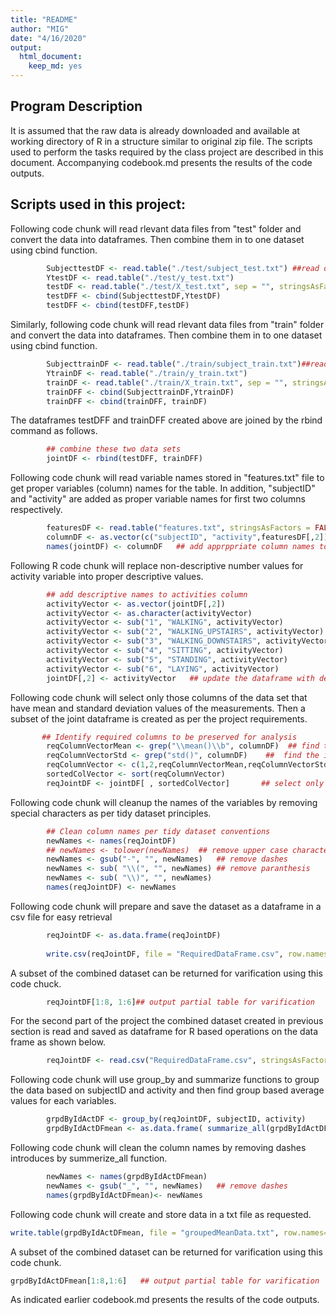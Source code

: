 ```yaml
---
title: "README"
author: "MIG"
date: "4/16/2020"
output: 
  html_document: 
    keep_md: yes
---
```




##  Program Description    

It is assumed that the raw data is already downloaded and available at working directory of R in a structure similar to original zip file. The scripts used to perform the tasks required by the class project are described in this document. Accompanying codebook.md presents the results of the code outputs. 

## Scripts used in this project:  

Following code chunk will read rlevant data files from "test" folder and convert the data into dataframes. Then combine them in to one dataset using cbind function.   

```r
        SubjecttestDF <- read.table("./test/subject_test.txt") ##read data from test datasets & combine them
        YtestDF <- read.table("./test/y_test.txt")
        testDF <- read.table("./test/X_test.txt", sep = "", stringsAsFactors = FALSE)
        testDFF <- cbind(SubjecttestDF,YtestDF)
        testDFF <- cbind(testDFF,testDF)
```

Similarly, following code chunk will read rlevant data files from "train" folder and convert the data into dataframes. Then combine them in to one dataset using cbind function.  

```r
        SubjecttrainDF <- read.table("./train/subject_train.txt")##read data from train datasets & combine them
        YtrainDF <- read.table("./train/y_train.txt")
        trainDF <- read.table("./train/X_train.txt", sep = "", stringsAsFactors = FALSE)
        trainDFF <- cbind(SubjecttrainDF,YtrainDF)
        trainDFF <- cbind(trainDFF, trainDF)
```

The dataframes testDFF and trainDFF created above are joined by the rbind command as follows.   


```r
        ## combine these two data sets
        jointDF <- rbind(testDFF, trainDFF)
```

Following code chunk will read variable names stored in "features.txt" file to get proper variables 
(column) names for the table. In addition, "subjectID" and "activity" are added as proper variable
names for first two columns respectively.  

```r
        featuresDF <- read.table("features.txt", stringsAsFactors = FALSE) ## get column names
        columnDF <- as.vector(c("subjectID", "activity",featuresDF[,2])) ## create a vector of ALL column names
        names(jointDF) <- columnDF   ## add apprppriate column names to combinded data set
```

Following R code chunk will replace non-descriptive number values for activity variable into proper descriptive values.  

```r
        ## add descriptive names to activities column
        activityVector <- as.vector(jointDF[,2]) 
        activityVector <- as.character(activityVector)
        activityVector <- sub("1", "WALKING", activityVector)
        activityVector <- sub("2", "WALKING_UPSTAIRS", activityVector)
        activityVector <- sub("3", "WALKING_DOWNSTAIRS", activityVector)
        activityVector <- sub("4", "SITTING", activityVector)
        activityVector <- sub("5", "STANDING", activityVector)
        activityVector <- sub("6", "LAYING", activityVector)
        jointDF[,2] <- activityVector   ## update the dataframe with descriptive values 
```

Following code chunk will select only those columns of the data set that have mean and standard deviation values of the measurements. Then a subset of the joint dataframe is created as per the project requirements.     

```r
       ## Identify required columns to be preserved for analysis
        reqColumnVectorMean <- grep("\\mean()\\b", columnDF)  ## find the index of all column names containing "mean()" 
        reqColumnVectorStd <- grep("std()", columnDF)    ##  find the index of all column names containing "std()" 
        reqColumnVector <- c(1,2,reqColumnVectorMean,reqColumnVectorStd) ## recreate complete needed index 
        sortedColVector <- sort(reqColumnVector)
        reqJointDF <- jointDF[ , sortedColVector]       ## select only needed columns and get final Data Frame for analysis
```

Following code chunk will cleanup the names of the variables by removing special characters as per tidy dataset principles.

```r
        ## Clean column names per tidy dataset conventions  
        newNames <- names(reqJointDF)
        ## newNames <- tolower(newNames)  ## remove upper case characters
        newNames <- gsub("-", "", newNames)   ## remove dashes
        newNames <- sub( "\\(", "", newNames) ## remove paranthesis
        newNames <- sub( "\\)", "", newNames)
        names(reqJointDF) <- newNames
```

Following code chunk will prepare and save the dataset as a dataframe in a csv file for easy retrieval

```r
        reqJointDF <- as.data.frame(reqJointDF) 
        
        write.csv(reqJointDF, file = "RequiredDataFrame.csv", row.names=FALSE )  ## save the required data set in a csv file
```

A subset of the combined dataset can be returned for varification using this code chuck.  

```r
        reqJointDF[1:8, 1:6]## output partial table for varification
```

For the second part of the project the combined dataset created in previous section is read and saved as dataframe for R based operations on the data frame as shown below.  

```r
        reqJointDF <- read.csv("RequiredDataFrame.csv", stringsAsFactors = FALSE)
```

Following code chunk will use group_by and summarize functions to group the data based on subjectID and activity and then find group based average values for each variables. 

```r
        grpdByIdActDF <- group_by(reqJointDF, subjectID, activity)
        grpdByIdActDFmean <- as.data.frame( summarize_all(grpdByIdActDF, list(Avg = mean)))
```

Following code chunk will clean the column names by removing dashes introduces by summerize_all function.  

```r
        newNames <- names(grpdByIdActDFmean)
        newNames <- gsub("_", "", newNames)   ## remove dashes
        names(grpdByIdActDFmean)<- newNames
```

Following code chunk will create and store data in a txt file as requested.  

```r
write.table(grpdByIdActDFmean, file = "groupedMeanData.txt", row.names=FALSE)
```

A subset of the combined dataset can be returned for varification using this code chunk.  

```r
grpdByIdActDFmean[1:8,1:6]   ## output partial table for varification
```

As indicated earlier codebook.md presents the results of the code outputs. 
